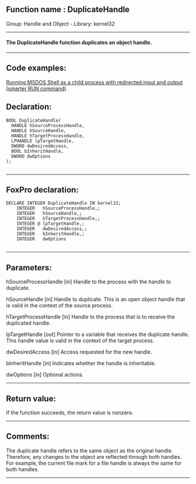 
## Function name : DuplicateHandle
Group: Handle and Object - Library: kernel32    
***  


#### The DuplicateHandle function duplicates an object handle.

***  


## Code examples:
[Running MSDOS Shell as a child process with redirected input and output (smarter RUN command)](../../samples/sample_477.md)  

## Declaration:
```foxpro  
BOOL DuplicateHandle(
  HANDLE hSourceProcessHandle,
  HANDLE hSourceHandle,
  HANDLE hTargetProcessHandle,
  LPHANDLE lpTargetHandle,
  DWORD dwDesiredAccess,
  BOOL bInheritHandle,
  DWORD dwOptions
);
  
```  
***  


## FoxPro declaration:
```foxpro  
DECLARE INTEGER DuplicateHandle IN kernel32;
	INTEGER   hSourceProcessHandle,;
	INTEGER   hSourceHandle,;
	INTEGER   hTargetProcessHandle,;
	INTEGER @ lpTargetHandle,;
	INTEGER   dwDesiredAccess,;
	INTEGER   bInheritHandle,;
	INTEGER   dwOptions
  
```  
***  


## Parameters:
hSourceProcessHandle 
[in] Handle to the process with the handle to duplicate.

hSourceHandle 
[in] Handle to duplicate. This is an open object handle that is valid in the context of the source process.

hTargetProcessHandle 
[in] Handle to the process that is to receive the duplicated handle.

lpTargetHandle 
[out] Pointer to a variable that receives the duplicate handle. This handle value is valid in the context of the target process.

dwDesiredAccess 
[in] Access requested for the new handle.

bInheritHandle 
[in] Indicates whether the handle is inheritable.

dwOptions 
[in] Optional actions.  
***  


## Return value:
If the function succeeds, the return value is nonzero.  
***  


## Comments:
The duplicate handle refers to the same object as the original handle. Therefore, any changes to the object are reflected through both handles. For example, the current file mark for a file handle is always the same for both handles.  
  
***  

